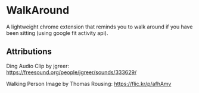 # WalkAround
A lightweight chrome extension that reminds you to walk around if you have been sitting (using google fit activity api).

## Attributions
Ding Audio Clip by jgreer: https://freesound.org/people/jgreer/sounds/333629/

Walking Person Image by Thomas Rousing: https://flic.kr/p/afhAmv
